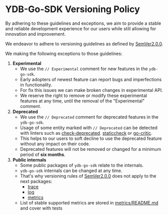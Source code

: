 # YDB-Go-SDK Versioning Policy

By adhering to these guidelines and exceptions, we aim to provide a stable and reliable development experience for our users while still allowing for innovation and improvement.

We endeavor to adhere to versioning guidelines as defined by [SemVer2.0.0](https://semver.org/).

We making the following exceptions to those guidelines:
1) **Experimental**
   - We use the `// Experimental` comment for new features in the `ydb-go-sdk`. 
   - Early adopters of newest feature can report bugs and imperfections in functionality. 
   - For fix this issues we can make broken changes in experimental API. 
   - We reserve the right to remove or modify these experimental features at any time, until the removal of the "Experimental" comment.
2) **Deprecated**
   - We use the `// Deprecated` comment for deprecated features in the `ydb-go-sdk`.
   - Usage of some entity marked with `// Deprecated` can be detected with linters such as [check-deprecated](https://github.com/black-06/check-deprecated). [staticcheck](https://github.com/dominikh/go-tools/tree/master/cmd/staticcheck) or [go-critic](https://github.com/go-critic/go-critic).
   - This helps to our users to soft decline to use the deprecated feature without any impact on their code.
   - Deprecated features will not be removed or changed for a minimum period of **six months**.
3) **Public internals**
   - Some public packages of `ydb-go-sdk` relate to the internals.
   - `ydb-go-sdk` internals can be changed at any time.
   - That's why versioning rules of [SemVer2.0.0](https://semver.org/) does not apply to the next packages:
     - [trace](https://github.com/ydb-platform/ydb-go-sdk/tree/master/trace)
     - [log](https://github.com/ydb-platform/ydb-go-sdk/tree/master/log)
     - [metrics](https://github.com/ydb-platform/ydb-go-sdk/tree/master/metrics)
   - List of stable supported metrics are stored in [metrics/README.md](https://github.com/ydb-platform/ydb-go-sdk/tree/master/metrics) and cover with tests
